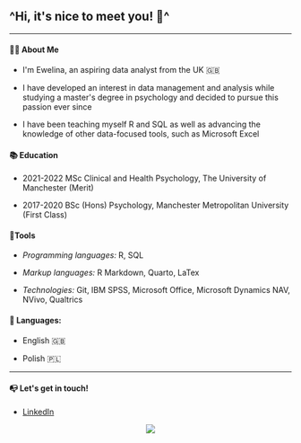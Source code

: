 ## ^**Hi, it's nice to meet you! 👋**^

------------------------------------------------------------------------

#### **👩‍💻 About Me**

-   I'm Ewelina, an aspiring data analyst from the UK 🇬🇧

-   I have developed an interest in data management and analysis while studying a master's degree in psychology and decided to pursue this passion ever since

-   I have been teaching myself R and SQL as well as advancing the knowledge of other data-focused tools, such as Microsoft Excel

#### **📚 Education**

-   2021-2022 MSc Clinical and Health Psychology, The University of Manchester (Merit)

-   2017-2020 BSc (Hons) Psychology, Manchester Metropolitan University (First Class)

#### **🔨Tools**

-   *Programming languages:* R, SQL

-   *Markup languages:* R Markdown, Quarto, LaTex

-   *Technologies:* Git, IBM SPSS, Microsoft Office, Microsoft Dynamics NAV, NVivo, Qualtrics

#### **💬 Languages:**

-   English 🇬🇧

-   Polish 🇵🇱

------------------------------------------------------------------------

#### **📭 Let's get in touch!**

-   [LinkedIn](https://www.linkedin.com/in/ewelina-stepien-959464257/)

<center>

[![](https://awesome-github-stats.azurewebsites.net/user-stats/estepien1?cardType=github&theme=cobalt&preferLogin=false)](https://git.io/awesome-stats-card)

</center>
